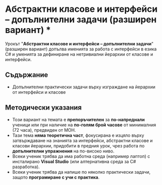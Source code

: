 # Абстрактни класове и интерфейси – допълнителни задачи (разширен вариант) *

Урокът "**Абстрактни класове и интерфейси – допълнителни задачи**" (разширен вариант) допълва именията за работа с интерфейси в езика C# и уменията за дефиниране на нетривиални йерархии от класове и интерфейси.

## Съдържание
  - Допълнителни практически задачи върху изграждане на йерархии от интерфейси и класове

## Методически указания
  - Този вариант на темата е **препоръчителен** за **по-напреднали** ученици или при наличие на **по-голям брой часове** от минималния (72 часа), предвиден от МОН.
  - Тази тема **няма теоретична част**, фокусирана е изцяло върху затвърждаване на знанията за интерфейси, абстрактни класове и класови йерархии, придобити в предния урок, чрез работа по **допълнителни упражнения** на по-високо ниво.
  - Всеки ученик трябва да има работна среда (например лаптоп) с инсталирано **Visual Studio** (или алтернативна среда за C# разработка).
  - Всеки ученик трябва да напише по няколко практически задачи, защото **програмиране с учи с практика**.
